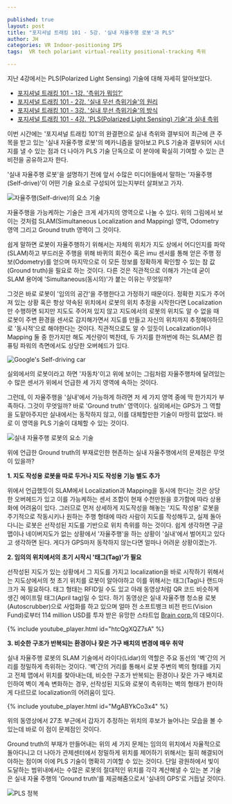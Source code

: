```yaml
---

published: true
layout: post
title: "포지셔널 트래킹 101 - 5강. '실내 자율주행 로봇'과 PLS"
author: JH
categories: VR Indoor-positioning IPS
tags:  VR tech polariant virtual-reality positional-tracking 측위

---
```


지난 4강에서는 PLS(Polarized Light Sensing) 기술에 대해 자세히 알아보았다.

  * [포지셔널 트래킹 101 - 1강. '측위가 뭐임?']({{site.baseurl}}/vr/indoor-positioning/ips/2016/09/10/positional-tracking-101-1.html)
  * [포지셔널 트래킹 101 - 2강. '실내 무선 측위기술'의 원리]({{site.baseurl}}/vr/indoor-positioning/ips/2017/10/22/positional-tracking-101-2.html)
  * [포지셔널 트래킹 101 - 3강. '실내 무선 측위기술'의 방식]({{site.baseurl}}/vr/indoor-positioning/ips/2017/12/10/positional-tracking-101-3.html)
  * [포지셔널 트래킹 101 - 4강. 'PLS(Polarized Light Sensing) 기술'과 실내 측위]({{site.baseurl}}/vr/indoor-positioning/ips/2017/12/16/positional-tracking-101-4.html)


이번 시간에는 '포지셔널 트래킹 101'의 완결편으로 실내 측위와 결부되어 최근에 큰 주목을 받고 있는 '실내 자율주행 로봇'의 메카니즘을 알아보고 PLS 기술과 결부되어 시너지를 낼 수 있는 점과 더 나아가 PLS 기술 단독으로 이 분야에 확실히 기여할 수 있는 큰 비전을 공유하고자 한다.

'실내 자율주행 로봇'을 설명하기 전에 앞서 수많은 미디어들에서 말하는 '자율주행(Self-drive)'이 어떤 기술 요소로 구성되어 있는지부터 살펴보고 가자.

![자율주행(Self-drive)의 요소 기술]({{site.baseurl}}/images/self-driving-1.png)

자율주행을 가능케하는 기술은 크게 세가지의 영역으로 나눌 수 있다. 위의 그림에서 보이는 것처럼 SLAM(Simultaneous Localization and Mapping) 영역, Odometry 영역 그리고 Ground truth 영역이 그 것이다.

쉽게 말하면 로봇이 자율주행하기 위해서는 자체의 위치가 지도 상에서 어디인지를 파악(SLAM)하고 부드러운 주행을 위해 바퀴의 회전수 혹은 imu 센서를 통해 얻은 주행 정보(Odometry)를 얻으며 마지막으로 이 모든 정보를 정확하게 확인할 수 있는 참 값(Ground truth)을 필요로 하는 것이다. 다른 것은 직관적으로 이해가 가는데 굳이 SLAM 용어에 'Simultaneous(동시의)'가 붙는 이유는 무엇일까?

그것은 바로 로봇이 '임의의 공간'을 주행한다고 가정하기 때문이다. 정확한 지도가 주어져 있는 상황 혹은 항상 약속된 위치에서 로봇의 위치 추정을 시작한다면 Localization만 수행하면 되지만 지도도 주어져 있지 않고 지도에서의 로봇의 위치도 알 수 없을 때 로봇이 주변 환경을 센서로 감지해가면서 지도를 만들고 자신의 위치까지 추정해야하므로 '동시적'으로 해야한다는 것이다. 직관적으로도 알 수 있듯이 Localization이나 Mapping 둘 중 한가지만 해도 계산량이 벅찬데, 두 가지를 한꺼번에 하는 SLAM은 컴퓨팅 파워의 측면에서도 상당한 오버헤드가 있다.

![Google's Self-driving car]({{site.baseurl}}/images/self-drive-car.jpg)

실외에서의 로봇이라고 하면 '자동차'이고 위에 보이는 그림처럼 자율주행차에 달려있는 수 많은 센서가 위에서 언급한 세 가지 영역에 속하는 것이다.

그런데, 이 자율주행을 '실내'에서 가능하게 하려면 저 세 가지 영역 중에 딱 한가지가 부족하다. 그것이 무엇일까?
바로 'Ground truth' 영역이다. 실외에서는 GPS가 그 역할을 도맡아주지만 실내에서는 동작하지 않고, 이를 대체할만한 기술이 마땅히 없었다. 바로 이 영역을 PLS 기술이 대체할 수 있는 것이다.

![실내 자율주행 로봇의 요소 기술]({{site.baseurl}}/images/self-driving-2.png)

위에 언급한 Ground truth의 부재로인한 현존하는 실내 자율주행에서의 문제점은 무엇이 있을까?

**1. 지도 작성용 로봇을 따로 두거나 지도 작성용 기능 별도 추가**

위에서 언급했듯이 SLAM에서 Localization과 Mapping을 동시에 한다는 것은 상당한 오버헤드가 있고 이를 가능케하는 센서 조합이 현재 수천만원을 호가함에 따라 상용화에 어려움이 있다. 그러므로 먼저 상세하게 지도작성을 해놓는 '지도 작성용' 로봇을 주기적으로 작동시키나 원하는 주행 형태에 따라 사람이 지도를 작성해두고, 실제 돌아다니는 로봇은 선작성된 지도를 기반으로 위치 측위를 하는 것이다. 쉽게 생각하면 구글맵이나 네이버지도가 없는 상황에서 '자율주행'을 하는 상황이 '실내'에서 벌어지고 있다고 생각하면 된다. 게다가 GPS마저 동작하지 않는다면 얼마나 어려운 상황이겠는가.

**2. 임의의 위치에서의 초기 시작시 '태그(Tag)'가 필요**

선작성된 지도가 있는 상황에서 그 지도를 가지고 localization을 바로 시작하기 위해서는 지도상에서의 첫 초기 위치를 로봇이 알아야하고 이를 위해서는 태그(Tag)나 랜드마크가 꼭 필요하다. 태그 형태는 RFID일 수도 있고 아래 동영상처럼 QR 코드 비슷하게 생긴 에이프릴 태그(April tag)일 수 있다. 하기 동영상은 실내 자율주행 청소용 로봇(Autoscrubber)으로 사업화를 하고 있으며 얼마 전 소프트뱅크 비전 펀드(Vision Fund)로부터 114 million USD를 투자 받은 유망한 스타트업 [Brain corp.](https://www.braincorp.com/)의 데모이다.

{% include youtube_player.html id="htcQgXQZ7sA" %}

**3. 비슷한 구조가 반복되는 환경이나 잦은 가구 배치의 변경에 매우 취약**

실내 자율주행 로봇의 SLAM 기술에서 라이다(Lidar)의 역할은 주요 동선의 '벽'간의 거리를 정밀하게 측위하는 것이다. '벽'간의 거리를 통해서 로봇 주변의 벽의 형태를 가지고 전체 맵에서 위치를 찾아내는데, 비슷한 구조가 반복되는 환경이나 잦은 가구 배치로 인하여 벽이 계속 변화하는 경우, 선작성된 지도와 로봇이 측위하는 벽의 형태가 판이하게 다르므로 localization의 어려움이 있다.

{% include youtube_player.html id="MgABYkCo3x4" %}

위의 동영상에서 27초 부근에서 갑자기 추정하는 위치의 후보가 늘어나는 모습을 볼 수 있는데 바로 이 점이 문제점인 것이다.

Ground truth의 부재가 만들어내는 위의 세 가지 문제는 임의의 위치에서 자율적으로 돌아다니고 더 나아가 관제센터에서 정밀하게 위치를 제어하기 위해서는 필히 해결되어야하는 점이며 이에 PLS 기술이 명확히 기여할 수 있는 것이다. 단일 광원하에서 빛이 도달하는 범위내에서는 수많은 로봇의 절대적인 위치를 각각 계산해낼 수 있는 본 기술은 실내 자율 주행의 'Ground truth'를 제공해줌으로서 '실내의 GPS'로 거듭날 것이다.

![PLS 정복]({{site.baseurl}}/images/pls-key.png)
